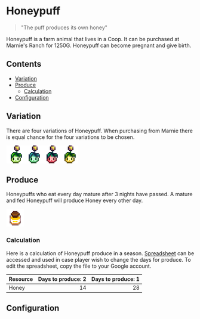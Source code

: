 # Honeypuff

> "The puff produces its own honey"

Honeypuff is a farm animal that lives in a Coop. It can be purchased at Marnie's Ranch for 1250G. Honeypuff can become pregnant and give birth.

## Contents

* [Variation](#variation)
* [Produce](#produce)
  * [Calculation](#calculation)
* [Configuration](#configuration)

## Variation

There are four variations of Honeypuff. When purchasing from Marnie there is equal chance for the four variations to be chosen.

![Honeypuff_Variations](Animals/Honeypuff_Variations.png)

## Produce

Honeypuffs who eat every day mature after 3 nights have passed. A mature and fed Honeypuff will produce Honey every other day. 

![Honeypuff_Produces](Animals/Honeypuff_Produces.png)

### Calculation

Here is a calculation of Honeypuff produce in a season. [Spreadsheet](https://docs.google.com/spreadsheets/d/13k0kkcyTUVJseXhAiZoKnOVubqOB7M9F3xILHV-Sj54/edit#gid=549968683) can be accessed and used in case player wish to change the days for produce. To edit the spreadsheet, copy the file to your Google account.

| Resource | Days to produce: 2 | Days to produce: 1 |
| -------- | -----------------: | -----------------: |
| Honey | 14 | 28 |

## Configuration
